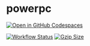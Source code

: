 # powerpc

[![Open in GitHub Codespaces](https://github.com/codespaces/badge.svg)](https://github.com/codespaces/new?hide_repo_select=true&ref=master&repo=591863760)

[![Workflow Status](https://github.com/kn0ll/powerpc/actions/workflows/test.yml/badge.svg)](https://github.com/kn0ll/powerpc/actions) [![Gzip Size](https://img.badgesize.io/kn0ll/powerpc/master/packages/client/src/index.ts.svg?compression=gzip)](https://github.com/kn0ll/powerpc/blob/master/packages/client/src/index.ts)
